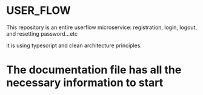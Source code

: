 # USER_FLOW
This repository is an entire userflow microservice: registration, login, logout, and resetting password...etc

it is using typescript and clean architecture principles.

# The documentation file has all the necessary information to start
